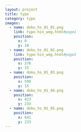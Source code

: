 ```yaml
---
layout: project
title: typo
category: typo
images:
  - name: doku_hs_01_01.png
    link: typo-hin_weg.html#page1
    position:
      x: 0
      y: 10
  - name: doku_hs_01_02.png
    link: typo-hin_weg.html#page2
    position:
      x: 376
      y: 15
  - name: doku_hs_01_03.png
    position:
      x: 599
      y: 15
  - name: doku_hs_01_04.png
    position:
      x: 423
      y: 233
  - name: doku_hs_01_05.png
    position:
      x: 641
      y: 233
---
```

